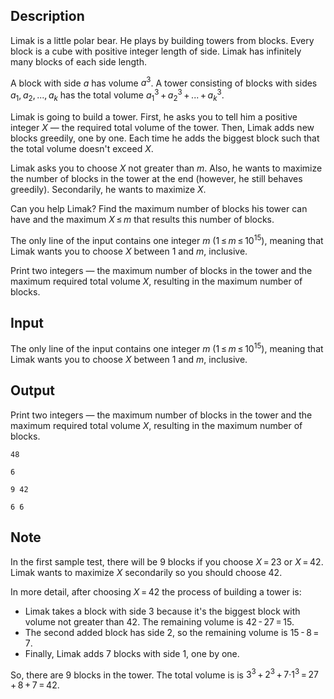 ## Description

<div><p>Limak is a little polar bear. He plays by building towers from blocks. Every block is a cube with positive integer length of side. Limak has infinitely many blocks of each side length.</p><p>A block with side <span class="tex-span"><i>a</i></span> has volume <span class="tex-span"><i>a</i><sup class="upper-index">3</sup></span>. A tower consisting of blocks with sides <span class="tex-span"><i>a</i><sub class="lower-index">1</sub>, <i>a</i><sub class="lower-index">2</sub>, ..., <i>a</i><sub class="lower-index"><i>k</i></sub></span> has the total volume <span class="tex-span"><i>a</i><sub class="lower-index">1</sub><sup class="upper-index">3</sup> + <i>a</i><sub class="lower-index">2</sub><sup class="upper-index">3</sup> + ... + <i>a</i><sub class="lower-index"><i>k</i></sub><sup class="upper-index">3</sup></span>.</p><p>Limak is going to build a tower. First, he asks you to tell him a positive integer <span class="tex-span"><i>X</i></span>&nbsp;— the required total volume of the tower. Then, Limak adds new blocks greedily, one by one. Each time he adds the biggest block such that the total volume doesn't exceed <span class="tex-span"><i>X</i></span>.</p><p>Limak asks you to choose <span class="tex-span"><i>X</i></span> not greater than <span class="tex-span"><i>m</i></span>. Also, he wants to maximize the number of blocks in the tower at the end (however, he still behaves greedily). Secondarily, he wants to maximize <span class="tex-span"><i>X</i></span>.</p><p>Can you help Limak? Find the maximum number of blocks his tower can have and the maximum <span class="tex-span"><i>X</i> ≤ <i>m</i></span> that results this number of blocks.</p></div><div class="input-specification"><p>The only line of the input contains one integer <span class="tex-span"><i>m</i></span> (<span class="tex-span">1 ≤ <i>m</i> ≤ 10<sup class="upper-index">15</sup></span>), meaning that Limak wants you to choose <span class="tex-span"><i>X</i></span> between <span class="tex-span">1</span> and <span class="tex-span"><i>m</i></span>, inclusive.</p></div><div class="output-specification"><p>Print two integers&nbsp;— the maximum number of blocks in the tower and the maximum required total volume <span class="tex-span"><i>X</i></span>, resulting in the maximum number of blocks.</p></div>

## Input

<p>The only line of the input contains one integer <span class="tex-span"><i>m</i></span> (<span class="tex-span">1 ≤ <i>m</i> ≤ 10<sup class="upper-index">15</sup></span>), meaning that Limak wants you to choose <span class="tex-span"><i>X</i></span> between <span class="tex-span">1</span> and <span class="tex-span"><i>m</i></span>, inclusive.</p>

## Output

<p>Print two integers&nbsp;— the maximum number of blocks in the tower and the maximum required total volume <span class="tex-span"><i>X</i></span>, resulting in the maximum number of blocks.</p>





```input1
48

```




```input2
6

```




```output1
9 42

```




```output2
6 6

```



## Note

<p>In the first sample test, there will be <span class="tex-span">9</span> blocks if you choose <span class="tex-span"><i>X</i> = 23</span> or <span class="tex-span"><i>X</i> = 42</span>. Limak wants to maximize <span class="tex-span"><i>X</i></span> secondarily so you should choose <span class="tex-span">42</span>.</p><p>In more detail, after choosing <span class="tex-span"><i>X</i> = 42</span> the process of building a tower is:</p><ul> <li> Limak takes a block with side <span class="tex-span">3</span> because it's the biggest block with volume not greater than <span class="tex-span">42</span>. The remaining volume is <span class="tex-span">42 - 27 = 15</span>. </li><li> The second added block has side <span class="tex-span">2</span>, so the remaining volume is <span class="tex-span">15 - 8 = 7</span>. </li><li> Finally, Limak adds <span class="tex-span">7</span> blocks with side <span class="tex-span">1</span>, one by one. </li></ul><p>So, there are <span class="tex-span">9</span> blocks in the tower. The total volume is is <span class="tex-span">3<sup class="upper-index">3</sup> + 2<sup class="upper-index">3</sup> + 7·1<sup class="upper-index">3</sup> = 27 + 8 + 7 = 42</span>.</p>
